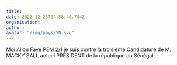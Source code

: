 ```yaml
---
title: 
date: 2022-12-25T04:58:40.744Z
organisation: 
author: 
avatar: "/img/pays/SN.svg"
---
```


Moi Aliou Faye PEM 2/1 je suis contre la troisième Candidature de M. MACKY SALL actuel PRÉSIDENT de la république du Sénégal 